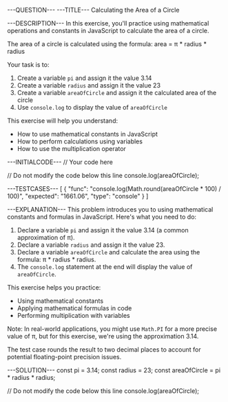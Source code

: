 ---QUESTION---
---TITLE---
Calculating the Area of a Circle

---DESCRIPTION---
In this exercise, you'll practice using mathematical operations and constants in JavaScript to calculate the area of a circle.

The area of a circle is calculated using the formula: area = π * radius * radius

Your task is to:
1. Create a variable `pi` and assign it the value 3.14
2. Create a variable `radius` and assign it the value 23
3. Create a variable `areaOfCircle` and assign it the calculated area of the circle
4. Use `console.log` to display the value of `areaOfCircle`

This exercise will help you understand:
- How to use mathematical constants in JavaScript
- How to perform calculations using variables
- How to use the multiplication operator

---INITIALCODE---
// Your code here


// Do not modify the code below this line
console.log(areaOfCircle);

---TESTCASES---
[
  { "func": "console.log(Math.round(areaOfCircle * 100) / 100)", "expected": "1661.06", "type": "console" }
]

---EXPLANATION---
This problem introduces you to using mathematical constants and formulas in JavaScript. Here's what you need to do:

1. Declare a variable `pi` and assign it the value 3.14 (a common approximation of π).
2. Declare a variable `radius` and assign it the value 23.
3. Declare a variable `areaOfCircle` and calculate the area using the formula: π * radius * radius.
4. The `console.log` statement at the end will display the value of `areaOfCircle`.

This exercise helps you practice:
- Using mathematical constants
- Applying mathematical formulas in code
- Performing multiplication with variables

Note: In real-world applications, you might use `Math.PI` for a more precise value of π, but for this exercise, we're using the approximation 3.14.

The test case rounds the result to two decimal places to account for potential floating-point precision issues.

---SOLUTION---
const pi = 3.14;
const radius = 23;
const areaOfCircle = pi * radius * radius;

// Do not modify the code below this line
console.log(areaOfCircle);